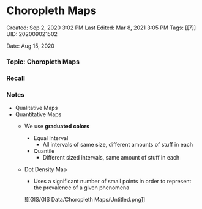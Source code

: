 # Choropleth Maps

Created: Sep 2, 2020 3:02 PM
Last Edited: Mar 8, 2021 3:05 PM
Tags: [[7]]
UID: 202009021502

Date: Aug 15, 2020 

### Topic: Choropleth Maps

### Recall

### Notes

- Qualitative Maps
- Quantitative Maps
    - We use **graduated colors**
        - Equal Interval
            - All intervals of same size, different amounts of stuff in each
        - Quantile
            - Different sized intervals, same amount of stuff in each
    - Dot Density Map
        - Uses a significant number of small points in order to represent the prevalence of a given phenomena

        ![[GIS/GIS Data/Choropleth Maps/Untitled.png]]